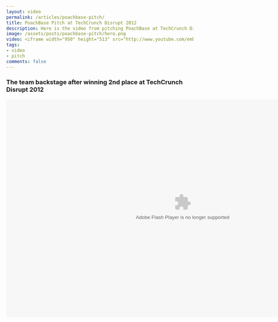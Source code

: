 ```yaml
---
layout: video
permalink: /articles/poachbase-pitch/
title: PoachBase Pitch at TechCrunch Disrupt 2012
description: Here is the video from pitching PoachBase at TechCrunch Disrupt 2012.
image: /assets/posts/poachbase-pitch/hero.png
video: <iframe width="950" height="513" src="http://www.youtube.com/embed/dKhBwHX96-Q?wmode=opaque" frameborder="0" allowfullscreen></iframe>
tags:
- video
- pitch
comments: false
---
```


<!-- <div class="hero">{% asset posts/poachbase-pitch/hero.png %}</div> -->

<!-- <a href="/projects/poachbase">PoachBase</a> (TechCrunch Disrupt 2012) -->

<h3>The team backstage after winning 2nd place at TechCrunch Disrupt 2012</h3>
<object width='950' height='585' id='FiveminPlayer' classid='clsid:d27cdb6e-ae6d-11cf-96b8-444553540000'>
  <param name='allowfullscreen' value='true'/>
  <param name='allowScriptAccess' value='always'/>
  <param name='movie' value='http://embed.5min.com/517373352/'/>
  <param name='wmode' value='opaque' />
  <embed name='FiveminPlayer' src='http://embed.5min.com/517373352/' type='application/x-shockwave-flash' width='950' height='585' allowfullscreen='true' allowScriptAccess='always' wmode='opaque'></embed>
</object>
